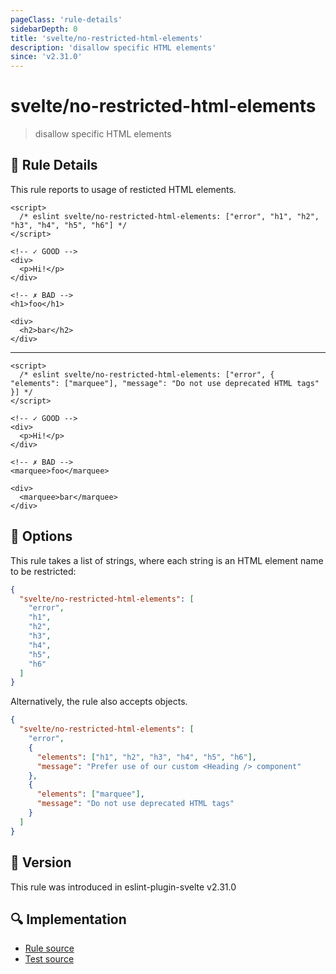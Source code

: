 ```yaml
---
pageClass: 'rule-details'
sidebarDepth: 0
title: 'svelte/no-restricted-html-elements'
description: 'disallow specific HTML elements'
since: 'v2.31.0'
---
```


# svelte/no-restricted-html-elements

> disallow specific HTML elements

## :book: Rule Details

This rule reports to usage of resticted HTML elements.

<ESLintCodeBlock>

<!--eslint-skip-->

```svelte
<script>
  /* eslint svelte/no-restricted-html-elements: ["error", "h1", "h2", "h3", "h4", "h5", "h6"] */
</script>

<!-- ✓ GOOD -->
<div>
  <p>Hi!</p>
</div>

<!-- ✗ BAD -->
<h1>foo</h1>

<div>
  <h2>bar</h2>
</div>
```

</ESLintCodeBlock>

---

<ESLintCodeBlock>

<!--eslint-skip-->

```svelte
<script>
  /* eslint svelte/no-restricted-html-elements: ["error", { "elements": ["marquee"], "message": "Do not use deprecated HTML tags" }] */
</script>

<!-- ✓ GOOD -->
<div>
  <p>Hi!</p>
</div>

<!-- ✗ BAD -->
<marquee>foo</marquee>

<div>
  <marquee>bar</marquee>
</div>
```

</ESLintCodeBlock>

## :wrench: Options

This rule takes a list of strings, where each string is an HTML element name to be restricted:

```json
{
  "svelte/no-restricted-html-elements": [
    "error",
    "h1",
    "h2",
    "h3",
    "h4",
    "h5",
    "h6"
  ]
}
```

Alternatively, the rule also accepts objects.

```json
{
  "svelte/no-restricted-html-elements": [
    "error",
    {
      "elements": ["h1", "h2", "h3", "h4", "h5", "h6"],
      "message": "Prefer use of our custom <Heading /> component"
    },
    {
      "elements": ["marquee"],
      "message": "Do not use deprecated HTML tags"
    }
  ]
}
```

## :rocket: Version

This rule was introduced in eslint-plugin-svelte v2.31.0

## :mag: Implementation

- [Rule source](https://github.com/sveltejs/eslint-plugin-svelte/blob/main/src/rules/no-restricted-html-elements.ts)
- [Test source](https://github.com/sveltejs/eslint-plugin-svelte/blob/main/tests/src/rules/no-restricted-html-elements.ts)
